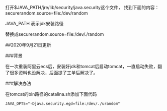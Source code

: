 打开$JAVA_PATH/jre/lib/security/java.security这个文件，
找到下面的内容：securerandom.source=file:/dev/random 

JAVA_PATH 表示jdk安装路径

替换成securerandom.source=file:/dev/./random

##2020年9月21日更新

###背景

在一次重装阿里云ecs后，安装好jdk和tomcat后启动tomcat，一直启动失败，翻了很多资料也没解决，后面提了工单后解决了。

###解决办法

在tomcat的bin路径的catalina.sh添加下面代码

```
JAVA_OPTS="-Djava.security.egd=file:/dev/./urandom"
```
